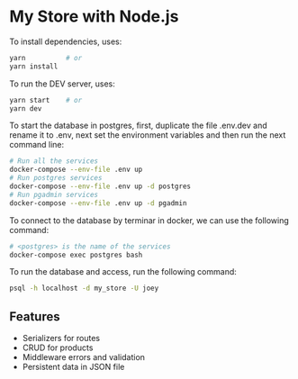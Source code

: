 # My Store with Node.js

To install dependencies, uses:

```bash
yarn          # or
yarn install
```

To run the DEV server, uses:

```bash
yarn start    # or
yarn dev
```

To start the database in postgres, first, duplicate the file .env.dev and rename it to .env, next set the environment variables and then run the next command line:

```bash
# Run all the services
docker-compose --env-file .env up
# Run postgres services
docker-compose --env-file .env up -d postgres
# Run pgadmin services
docker-compose --env-file .env up -d pgadmin
```

To connect to the database by terminar in docker, we can use the following command:

```bash
# <postgres> is the name of the services
docker-compose exec postgres bash
```

To run the database and access, run the following command:

```bash
psql -h localhost -d my_store -U joey
```

## Features

- Serializers for routes
- CRUD for products
- Middleware errors and validation
- Persistent data in JSON file
